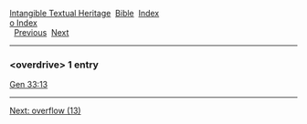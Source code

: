 [Intangible Textual Heritage](../../index)  [Bible](../index) 
[Index](index)   
[o Index](_o_)  
  [Previous](c08136)  [Next](c08138) 

------------------------------------------------------------------------

### &lt;overdrive&gt; 1 entry

[Gen 33:13](../kjv/gen033.htm#013)  

------------------------------------------------------------------------

[Next: overflow (13)](c08138)
